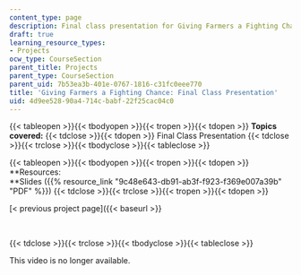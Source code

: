 ```yaml
---
content_type: page
description: Final class presentation for Giving Farmers a Fighting Chance.
draft: true
learning_resource_types:
- Projects
ocw_type: CourseSection
parent_title: Projects
parent_type: CourseSection
parent_uid: 7b53ea3b-401e-0767-1816-c31fc0eee770
title: 'Giving Farmers a Fighting Chance: Final Class Presentation'
uid: 4d9ee528-90a4-714c-babf-22f25cac04c0
---
```

{{< tableopen >}}{{< tbodyopen >}}{{< tropen >}}{{< tdopen >}}
**Topics covered:**
{{< tdclose >}}{{< tdopen >}}
Final Class Presentation
{{< tdclose >}}{{< trclose >}}{{< tbodyclose >}}{{< tableclose >}}

{{< tableopen >}}{{< tbodyopen >}}{{< tropen >}}{{< tdopen >}}
\*\*Resources:   
\*\*Slides ({{% resource_link "9c48e643-db91-ab3f-f923-f369e007a39b" "PDF" %}})
{{< tdclose >}}{{< trclose >}}{{< tropen >}}{{< tdopen >}}

\[\< previous project page\]({{< baseurl >}}

 

{{< tdclose >}}{{< trclose >}}{{< tbodyclose >}}{{< tableclose >}}

This video is no longer available.